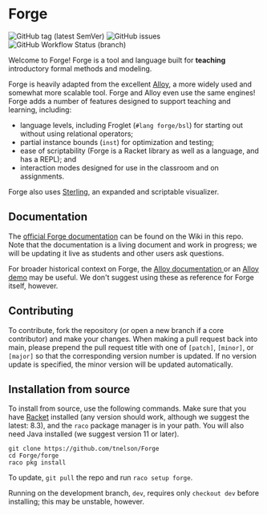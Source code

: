 # Forge
![GitHub tag (latest SemVer)](https://img.shields.io/github/v/tag/tnelson/Forge?label=version)
![GitHub issues](https://img.shields.io/github/issues/tnelson/Forge)
![GitHub Workflow Status (branch)](https://img.shields.io/github/workflow/status/tnelson/Forge/Continuous%20Integration/main?label=tests)

Welcome to Forge! Forge is a tool and language built for **teaching** introductory formal methods and modeling.

Forge is heavily adapted from the excellent [Alloy](https://alloytools.org/), a more widely used and somewhat more scalable tool. Forge and Alloy even use the same engines! Forge adds a number of features designed to support teaching and learning, including:
- language levels, including Froglet (`#lang forge/bsl`) for starting out without using relational operators;
- partial instance bounds (`inst`) for optimization and testing;
- ease of scriptability (Forge is a Racket library as well as a language, and has a REPL); and
- interaction modes designed for use in the classroom and on assignments.

Forge also uses [Sterling](https://sterling-js.github.io/), an expanded and scriptable visualizer.

## Documentation

The [official Forge documentation](https://github.com/tnelson/Forge/wiki) can be found on the Wiki in this repo.
Note that the documentation is a living document and work in progress; we will be updating it live as students and other users ask questions.

For broader historical context on Forge, the [Alloy documentation
](http://alloytools.org/documentation.html) or an [Alloy demo](http://alloytools.org/tutorials/day-course/) may be useful. We don't suggest using these as reference for Forge itself, however.

## Contributing
To contribute, fork the repository (or open a new branch if a core contributor) and make your changes. When making a pull request back into main, please prepend the pull request title with one of `[patch]`, `[minor]`, or `[major]` so that the corresponding version number is updated. If no version update is specified, the minor version will be updated automatically.


## Installation from source
To install from source, use the following commands. Make sure that you have [Racket](https://racket-lang.org/) installed (any version should work, although we suggest the latest: 8.3), and the `raco` package manager is in your path. You will also need Java installed (we suggest version 11 or later). 

```
git clone https://github.com/tnelson/Forge
cd Forge/forge
raco pkg install
```

To update, `git pull` the repo and run `raco setup forge`.

Running on the development branch, `dev`, requires only `checkout dev` before installing; this may be unstable, however.
